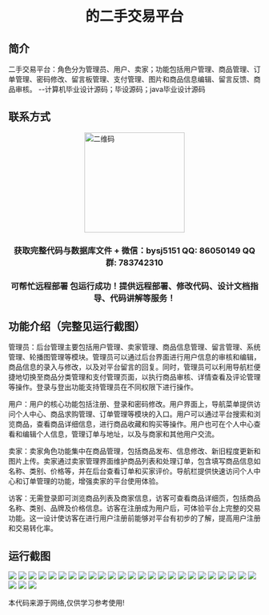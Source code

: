 <p><h1 align="center">的二手交易平台</h1></p>

## 简介
二手交易平台：角色分为管理员、用户、卖家；功能包括用户管理、商品管理、订单管理、密码修改、留言板管理、支付管理、图片和商品信息编辑、留言反馈、商品审核。    --计算机毕业设计源码；毕设源码；java毕业设计源码


## 联系方式
<img src="https://bs-1329754181.cos.ap-shanghai.myqcloud.com/wx.jpg" alt="二维码" style="display: block; margin: 0 auto;" width="200px">
<p><h3 align="center">获取完整代码与数据库文件 + 微信：bysj5151 QQ: 86050149 QQ群: 783742310</h3></p>
<p><h3 align="center">可帮忙远程部署 包运行成功！提供远程部署、修改代码、设计文档指导、代码讲解等服务！</h3></p>

## 功能介绍（完整见运行截图）
管理员：后台管理主要包括用户管理、卖家管理、商品信息管理、留言管理、系统管理、轮播图管理等模块。管理员可以通过后台界面进行用户信息的审核和编辑，商品信息的录入与修改，以及对平台留言的回复。同时，管理员可以利用导航栏便捷地切换至商品分类管理和支付管理页面，以执行商品审核、详情查看及评论管理等操作。登录与登出功能支持管理员在不同权限下进行操作。

用户：用户的核心功能包括注册、登录和密码修改。用户界面上，导航菜单提供访问个人中心、商品求购管理、订单管理等模块的入口。用户可以通过平台搜索和浏览商品，查看商品详细信息，进行商品收藏和购买等操作。用户也可在个人中心查看和编辑个人信息，管理订单与地址，以及与商家和其他用户交流。

卖家：卖家角色功能集中在商品管理，包括商品发布、信息修改、新旧程度更新和图片上传。卖家通过卖家管理界面维护商品列表和处理订单，包含填写商品信息如名称、类别、价格等，并在后台查看订单和买家评价。导航栏提供快速访问个人中心和订单管理的功能，增强卖家的平台使用体验。

访客：无需登录即可浏览商品列表及商家信息，访客可查看商品详细页，包括商品名称、类别、品牌及价格信息。访客在注册成为用户后，可体验平台上完整的交易功能。这一设计使访客在进行用户注册前能够对平台有初步的了解，提高用户注册和交易转化率。


## 运行截图
![](https://bs-1329754181.cos.ap-shanghai.myqcloud.com/spring/secondHandTradingPlatform/img/001.jpg)
![](https://bs-1329754181.cos.ap-shanghai.myqcloud.com/spring/secondHandTradingPlatform/img/002.jpg)
![](https://bs-1329754181.cos.ap-shanghai.myqcloud.com/spring/secondHandTradingPlatform/img/003.jpg)
![](https://bs-1329754181.cos.ap-shanghai.myqcloud.com/spring/secondHandTradingPlatform/img/004.jpg)
![](https://bs-1329754181.cos.ap-shanghai.myqcloud.com/spring/secondHandTradingPlatform/img/005.jpg)
![](https://bs-1329754181.cos.ap-shanghai.myqcloud.com/spring/secondHandTradingPlatform/img/006.jpg)
![](https://bs-1329754181.cos.ap-shanghai.myqcloud.com/spring/secondHandTradingPlatform/img/007.jpg)
![](https://bs-1329754181.cos.ap-shanghai.myqcloud.com/spring/secondHandTradingPlatform/img/008.jpg)
![](https://bs-1329754181.cos.ap-shanghai.myqcloud.com/spring/secondHandTradingPlatform/img/009.jpg)
![](https://bs-1329754181.cos.ap-shanghai.myqcloud.com/spring/secondHandTradingPlatform/img/010.jpg)
![](https://bs-1329754181.cos.ap-shanghai.myqcloud.com/spring/secondHandTradingPlatform/img/011.jpg)
![](https://bs-1329754181.cos.ap-shanghai.myqcloud.com/spring/secondHandTradingPlatform/img/012.jpg)
![](https://bs-1329754181.cos.ap-shanghai.myqcloud.com/spring/secondHandTradingPlatform/img/013.jpg)
![](https://bs-1329754181.cos.ap-shanghai.myqcloud.com/spring/secondHandTradingPlatform/img/014.jpg)
![](https://bs-1329754181.cos.ap-shanghai.myqcloud.com/spring/secondHandTradingPlatform/img/015.jpg)
![](https://bs-1329754181.cos.ap-shanghai.myqcloud.com/spring/secondHandTradingPlatform/img/016.jpg)
![](https://bs-1329754181.cos.ap-shanghai.myqcloud.com/spring/secondHandTradingPlatform/img/017.jpg)
![](https://bs-1329754181.cos.ap-shanghai.myqcloud.com/spring/secondHandTradingPlatform/img/018.jpg)
![](https://bs-1329754181.cos.ap-shanghai.myqcloud.com/spring/secondHandTradingPlatform/img/019.jpg)
![](https://bs-1329754181.cos.ap-shanghai.myqcloud.com/spring/secondHandTradingPlatform/img/020.jpg)
![](https://bs-1329754181.cos.ap-shanghai.myqcloud.com/spring/secondHandTradingPlatform/img/021.jpg)
![](https://bs-1329754181.cos.ap-shanghai.myqcloud.com/spring/secondHandTradingPlatform/img/022.jpg)
![](https://bs-1329754181.cos.ap-shanghai.myqcloud.com/spring/secondHandTradingPlatform/img/023.jpg)
![](https://bs-1329754181.cos.ap-shanghai.myqcloud.com/spring/secondHandTradingPlatform/img/024.jpg)
![](https://bs-1329754181.cos.ap-shanghai.myqcloud.com/spring/secondHandTradingPlatform/img/025.jpg)
![](https://bs-1329754181.cos.ap-shanghai.myqcloud.com/spring/secondHandTradingPlatform/img/026.jpg)
![](https://bs-1329754181.cos.ap-shanghai.myqcloud.com/spring/secondHandTradingPlatform/img/027.jpg)
![](https://bs-1329754181.cos.ap-shanghai.myqcloud.com/spring/secondHandTradingPlatform/img/028.jpg)

<p>本代码来源于网络,仅供学习参考使用!</p>
